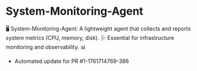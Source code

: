 # System-Monitoring-Agent
🖥️ System-Monitoring-Agent: A lightweight agent that collects and reports system metrics (CPU, memory, disk). 🩺 Essential for infrastructure monitoring and observability. 📊


- Automated update for PR #1-1761714769-386